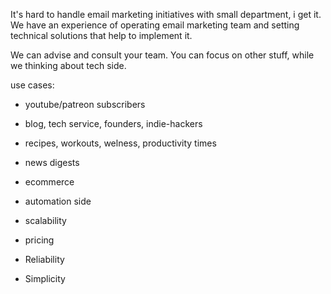 It's hard to handle email marketing initiatives with small department, i get it.
We have an experience of operating email marketing team and setting technical solutions that help to implement it.

We can advise and consult your team. You can focus on other stuff, while we thinking about tech side.


use cases:
- youtube/patreon subscribers
- blog, tech service, founders, indie-hackers
- recipes, workouts, welness, productivity times
- news digests


- ecommerce
- automation side
- scalability
- pricing
- Reliability
- Simplicity
